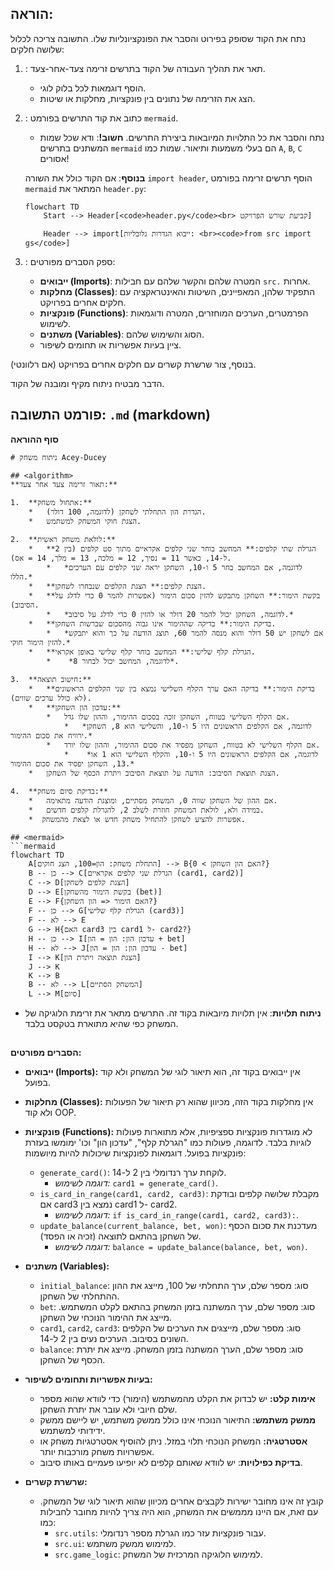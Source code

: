 ## הוראה:

נתח את הקוד שסופק בפירוט והסבר את הפונקציונליות שלו. התשובה צריכה לכלול שלושה חלקים:

1.  **<algorithm>**:
    תאר את תהליך העבודה של הקוד בתרשים זרימה צעד-אחר-צעד.
    *   הוסף דוגמאות לכל בלוק לוגי.
    *   הצג את הזרימה של נתונים בין פונקציות, מחלקות או שיטות.

2.  **<mermaid>**:
    כתוב את קוד התרשים בפורמט `mermaid`.
    *   נתח והסבר את כל התלויות המיובאות ביצירת התרשים.
    **חשוב!**: ודא שכל שמות המשתנים בתרשים `mermaid` הם בעלי משמעות ותיאור. שמות כמו `A`, `B`, `C` אסורים!

    **בנוסף**:
    אם הקוד כולל את השורה `import header`, הוסף תרשים זרימה בפורמט `mermaid` המתאר את `header.py`:
    ```mermaid
    flowchart TD
        Start --> Header[<code>header.py</code><br> קביעת שורש הפרויקט]

        Header --> import[ייבוא הגדרות גלובליות: <br><code>from src import gs</code>]
    ```

3.  **<explanation>**:
    ספק הסברים מפורטים:
    *   **ייבואים (Imports)**: המטרה שלהם והקשר שלהם עם חבילות `src.` אחרות.
    *   **מחלקות (Classes)**: התפקיד שלהן, המאפיינים, השיטות והאינטראקציה עם חלקים אחרים בפרויקט.
    *   **פונקציות (Functions)**: הפרמטרים, הערכים המוחזרים, המטרה ודוגמאות לשימוש.
    *   **משתנים (Variables)**: הסוג והשימוש שלהם.
    *   ציין בעיות אפשריות או תחומים לשיפור.

בנוסף, צור שרשרת קשרים עם חלקים אחרים בפרויקט (אם רלוונטי).

הדבר מבטיח ניתוח מקיף ומובנה של הקוד.
## פורמט התשובה: `.md` (markdown)
**סוף ההוראה**
```
# ניתוח משחק Acey-Ducey

## <algorithm>
**תאור זרימה צעד אחר צעד:**

1.  **אתחול משחק:**
    *   הגדרת הון התחלתי לשחקן (לדוגמה, 100 דולר).
    *   הצגת חוקי המשחק למשתמש.

2.  **לולאת משחק ראשית:**
    *   **הגרלת שתי קלפים:** המחשב בוחר שני קלפים אקראיים מתוך סט קלפים (בין 2 ל-14, כאשר 11 = נסיך, 12 = מלכה, 13 = מלך, 14 = אס).
        *   *לדוגמה, אם המחשב בחר 5 ו-10, השחקן יראה שני קלפים עם הערכים הללו.*
    *   **הצגת קלפים:** הצגת הקלפים שנבחרו לשחקן.
    *   **בקשת הימור:** השחקן מתבקש להזין סכום הימור (אפשרות להמר 0 כדי לדלג על הסיבוב).
        *   *לדוגמה, השחקן יכול להמר 20 דולר או להזין 0 כדי לדלג על סיבוב.*
    *   **בדיקת הימור:** בדיקה שההימור אינו גבוה מהסכום שברשות השחקן.
        *   *אם לשחקן יש 50 דולר והוא מנסה להמר 60, תוצג הודעה על כך והוא יתבקש להזין הימור חוקי.*
    *   **הגרלת קלף שלישי:** המחשב בוחר קלף שלישי באופן אקראי.
        *    *לדוגמה, המחשב יכול לבחור 8*.

3.  **חישוב תוצאה:**
    *   **בדיקת הימור:** בדיקה האם ערך הקלף השלישי נמצא בין שני הקלפים הראשונים (לא כולל ערכים שווים).
    *   **עדכון הון השחקן:**
        *   אם הקלף השלישי בטווח, השחקן זוכה בסכום ההימור, וההון שלו גדל.
            *   *לדוגמה, אם הקלפים הראשונים היו 5 ו-10, והשלישי הוא 8, השחקן ירוויח את סכום ההימור.*
        *   אם הקלף השלישי לא בטווח, השחקן מפסיד את סכום ההימור, וההון שלו יורד.
            *    *לדוגמה, אם הקלפים הראשונים היו 5 ו-10, והקלף השלישי הוא 1 או 13, השחקן יפסיד את סכום ההימור.*
    *   הצגת תוצאת הסיבוב: הודעה על תוצאת הסיבוב ויתרת הכסף של השחקן.

4.  **בדיקת סיום משחק:**
    *   אם ההון של השחקן שווה 0, המשחק מסתיים, ומוצגת הודעה מתאימה.
    *   במידה ולא, לולאת המשחק חוזרת לשלב 2, להגרלת קלפים חדשים.
    *  אפשרות להציע לשחקן להתחיל משחק חדש או לצאת מהמשחק.

## <mermaid>
```mermaid
flowchart TD
    A[התחלת משחק: הון=100, הצג חוקים] --> B{האם הון השחקן > 0?}
    B -- כן --> C[הגרלת שני קלפים אקראיים (card1, card2)]
    C --> D[הצגת קלפים לשחקן]
    D --> E[בקשת הימור מהשחקן (bet)]
    E --> F{האם הימור <= הון השחקן?}
    F -- כן --> G[הגרלת קלף שלישי (card3)]
    F -- לא --> E
    G --> H{האם card3 בין card1 ל- card2?}
    H -- כן --> I[עדכון הון: הון = הון + bet]
    H -- לא --> J[עדכון הון: הון = הון - bet]
    I --> K[הצגת תוצאה ויתרת הון]
    J --> K
    K --> B
    B -- לא --> L[המשחק הסתיים]
    L --> M[סיום]
```
*    **ניתוח תלויות**: אין תלויות מיובאות בקוד זה. התרשים מתאר את זרימת הלוגיקה של המשחק כפי שהיא מתוארת בטקסט בלבד.

## <explanation>
**הסברים מפורטים:**

*   **ייבואים (Imports):** אין ייבואים בקוד זה, הוא תיאור לוגי של המשחק ולא קוד בפועל.
*   **מחלקות (Classes):** אין מחלקות בקוד הזה, מכיוון שהוא רק תיאור של הפעולות ולא קוד OOP.
*   **פונקציות (Functions):** לא מוגדרות פונקציות ספציפיות, אלא מתוארות פעולות לוגיות בלבד. לדוגמה, פעולות כמו "הגרלת קלף", "עדכון הון" וכו' ימומשו בעזרת פונקציות בפועל. דוגמאות לפונקציות שיכולות להיות מיושמות:
    *   `generate_card()`: לוקחת ערך רנדומלי בין 2 ל-14.
        *   *דוגמה לשימוש:* `card1 = generate_card()`.
    *   `is_card_in_range(card1, card2, card3)`: מקבלת שלושה קלפים ובודקת אם card3 נמצא בין card1 ל- card2.
        *   *דוגמה לשימוש:* `if is_card_in_range(card1, card2, card3):`.
    *   `update_balance(current_balance, bet, won)`: מעדכנת את סכום הכסף של השחקן בהתאם לתוצאה (זכיה או הפסד).
        *   *דוגמה לשימוש:* `balance = update_balance(balance, bet, won)`.

*   **משתנים (Variables):**
    *   `initial_balance`: סוג: מספר שלם, ערך התחלתי של 100, מייצג את ההון ההתחלתי של השחקן.
    *   `bet`: סוג: מספר שלם, ערך המשתנה בזמן המשחק בהתאם לקלט המשתמש. מייצג את ההימור הנוכחי של השחקן.
    *   `card1`, `card2`, `card3`: סוג: מספר שלם, מייצגים את הערכים של הקלפים השונים בסיבוב. הערכים נעים בין 2 ל-14.
    *   `balance`: סוג: מספר שלם, הערך המשתנה בזמן המשחק. מייצג את יתרת הכסף של השחקן.

*   **בעיות אפשריות ותחומים לשיפור:**
    *   **אימות קלט:** יש לבדוק את הקלט מהמשתמש (הימור) כדי לוודא שהוא מספר שלם חיובי ולא עובר את יתרת השחקן.
    *   **ממשק משתמש:** התיאור הנוכחי אינו כולל ממשק משתמש, יש ליישם ממשק ידידותי למשתמש.
    *   **אסטרטגיה:** המשחק הנוכחי תלוי במזל. ניתן להוסיף אסטרטגיות משחק או אפשרויות משחק מורכבות יותר.
    *   **בדיקת כפילויות**: יש לוודא שאותם קלפים לא יופיעו פעמיים באותו סיבוב.

*   **שרשרת קשרים:**
    *   קובץ זה אינו מחובר ישירות לקבצים אחרים מכיוון שהוא תיאור לוגי של המשחק. עם זאת, אם היינו מממשים את המשחק, הוא היה צריך להיות מחובר לחבילות כמו:
        *   `src.utils`: עבור פונקציות עזר כמו הגרלת מספר רנדומלי.
        *   `src.ui`: למימוש ממשק משתמש.
        *   `src.game_logic`: למימוש הלוגיקה המרכזית של המשחק.
```